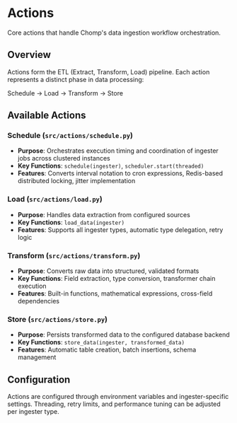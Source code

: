 # Actions

Core actions that handle Chomp's data ingestion workflow orchestration.

## Overview

Actions form the ETL (Extract, Transform, Load) pipeline. Each action represents a distinct phase in data processing:

Schedule → Load → Transform → Store

## Available Actions

### Schedule (`src/actions/schedule.py`)
- **Purpose**: Orchestrates execution timing and coordination of ingester jobs across clustered instances
- **Key Functions**: `schedule(ingester)`, `scheduler.start(threaded)`
- **Features**: Converts interval notation to cron expressions, Redis-based distributed locking, jitter implementation

### Load (`src/actions/load.py`)
- **Purpose**: Handles data extraction from configured sources
- **Key Functions**: `load_data(ingester)`
- **Features**: Supports all ingester types, automatic type delegation, retry logic

### Transform (`src/actions/transform.py`)
- **Purpose**: Converts raw data into structured, validated formats
- **Key Functions**: Field extraction, type conversion, transformer chain execution
- **Features**: Built-in functions, mathematical expressions, cross-field dependencies

### Store (`src/actions/store.py`)
- **Purpose**: Persists transformed data to the configured database backend
- **Key Functions**: `store_data(ingester, transformed_data)`
- **Features**: Automatic table creation, batch insertions, schema management

## Configuration

Actions are configured through environment variables and ingester-specific settings. Threading, retry limits, and performance tuning can be adjusted per ingester type.
